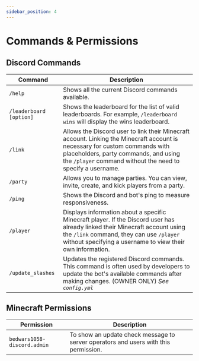 ```yaml
---
sidebar_position: 4
---
```


# Commands & Permissions

## Discord Commands

| Command             | Description                                                                                                                                                          |
|---------------------|----------------------------------------------------------------------------------------------------------------------------------------------------------------------|
| `/help`             | Shows all the current Discord commands available.                                                                                                                   |
| `/leaderboard [option]` | Shows the leaderboard for the list of valid leaderboards. For example, `/leaderboard wins` will display the wins leaderboard.                                          |
| `/link`             | Allows the Discord user to link their Minecraft account. Linking the Minecraft account is necessary for custom commands with placeholders, party commands, and using the `/player` command without the need to specify a username. |
| `/party`            | Allows you to manage parties. You can view, invite, create, and kick players from a party.                                                                         |
| `/ping`             | Shows the Discord and bot's ping to measure responsiveness.                                                                                                           |
| `/player`           | Displays information about a specific Minecraft player. If the Discord user has already linked their Minecraft account using the `/link` command, they can use `/player` without specifying a username to view their own information. |
| `/update_slashes`   | Updates the registered Discord commands. This command is often used by developers to update the bot's available commands after making changes. (OWNER ONLY) *See `config.yml`* |



## Minecraft Permissions

| Permission               | Description                                               |
|--------------------------|-----------------------------------------------------------|
| `bedwars1058-discord.admin`            | To show an update check message to server operators and users with this permission.             |
